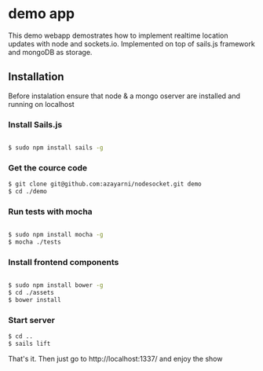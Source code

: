 # demo app

This demo webapp demostrates how to implement realtime location updates with node and sockets.io. Implemented on top of sails.js framework and mongoDB as storage.

## Installation &nbsp;

Before instalation ensure that node & a mongo oserver are installed and running on localhost

### Install Sails.js
```sh

$ sudo npm install sails -g
```

### Get the cource code

```sh
$ git clone git@github.com:azayarni/nodesocket.git demo
$ cd ./demo
```

### Run tests with mocha

```sh

$ sudo npm install mocha -g
$ mocha ./tests
```

### Install frontend components

```sh

$ sudo npm install bower -g
$ cd ./assets
$ bower install
```

### Start server
```sh
$ cd ..
$ sails lift
```

That's it. Then just go to http://localhost:1337/ and enjoy the show
